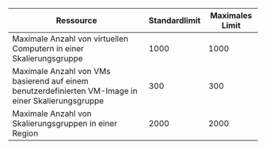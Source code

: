 | Ressource | Standardlimit | Maximales Limit |
| --- | --- | --- |
| Maximale Anzahl von virtuellen Computern in einer Skalierungsgruppe |1000 |1000 |
| Maximale Anzahl von VMs basierend auf einem benutzerdefinierten VM-Image in einer Skalierungsgruppe|300 |300 |
| Maximale Anzahl von Skalierungsgruppen in einer Region |2000 |2000 |

